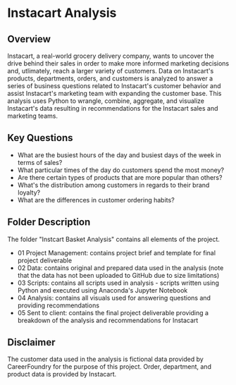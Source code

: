 # Instacart Analysis

## Overview
Instacart, a real-world grocery delivery company, wants to uncover the drive behind their sales in order to make more informed marketing decisions and, utlimately, reach a larger variety of customers. Data on Instacart's products, departments, orders, and customers is analyzed to answer a series of business questions related to Instacart's customer behavior and assist Instacart's marketing team with expanding the customer base. This analysis uses Python to wrangle, combine, aggregate, and visualize Instacart's data resulting in recommendations for the Instacart sales and marketing teams. 

## Key Questions
- What are the busiest hours of the day and busiest days of the week in terms of sales?
- What particular times of the day do customers spend the most money?
- Are there certain types of products that are more popular than others?
- What's the distribution among customers in regards to their brand loyalty?
- What are the differences in customer ordering habits?

## Folder Description
The folder "Instcart Basket Analysis" contains all elements of the project.
  * 01 Project Management: contains project brief and template for final project deliverable
  * 02 Data: contains original and prepared data used in the analysis (note that the data has not been uploaded to GitHub due to size limitations)
  * 03 Scripts: contains all scripts used in analysis - scripts written using Python and executed using Anaconda's Jupyter Notebook  
  * 04 Analysis: contains all visuals used for answering questions and providing recommendations
  * 05 Sent to client: contains the final project deliverable providing a breakdown of the analysis and recommendations for Instacart

## Disclaimer
The customer data used in the analysis is fictional data provided by CareerFoundry for the purpose of this project. Order, department, and product data is provided by Instacart.
